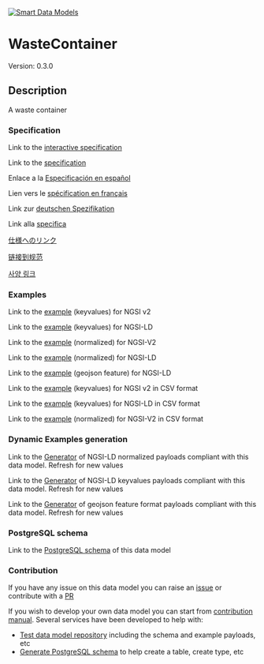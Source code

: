 [![Smart Data Models](https://smartdatamodels.org/wp-content/uploads/2022/01/SmartDataModels_logo.png "Logo")](https://smartdatamodels.org)
# WasteContainer
Version: 0.3.0

## Description 

A waste container
### Specification

Link to the [interactive specification](https://swagger.lab.fiware.org/?url=https://smart-data-models.github.io/dataModel.WasteManagement/WasteContainer/swagger.yaml)

Link to the [specification](https://github.com/smart-data-models/dataModel.WasteManagement/blob/master/WasteContainer/doc/spec.md)

Enlace a la [Especificación en español](https://github.com/smart-data-models/dataModel.WasteManagement/blob/master/WasteContainer/doc/spec_ES.md)

Lien vers le [spécification en français](https://github.com/smart-data-models/dataModel.WasteManagement/blob/master/WasteContainer/doc/spec_FR.md)

Link zur [deutschen Spezifikation](https://github.com/smart-data-models/dataModel.WasteManagement/blob/master/WasteContainer/doc/spec_DE.md)

Link alla [specifica](https://github.com/smart-data-models/dataModel.WasteManagement/blob/master/WasteContainer/doc/spec_IT.md)

[仕様へのリンク](https://github.com/smart-data-models/dataModel.WasteManagement/blob/master/WasteContainer/doc/spec_JA.md)

[链接到规范](https://github.com/smart-data-models/dataModel.WasteManagement/blob/master/WasteContainer/doc/spec_ZH.md)

[사양 링크](https://github.com/smart-data-models/dataModel.WasteManagement/blob/master/WasteContainer/doc/spec_KO.md)
### Examples

Link to the [example](https://smart-data-models.github.io/dataModel.WasteManagement/WasteContainer/examples/example.json) (keyvalues) for NGSI v2

Link to the [example](https://smart-data-models.github.io/dataModel.WasteManagement/WasteContainer/examples/example.jsonld) (keyvalues) for NGSI-LD

Link to the [example](https://smart-data-models.github.io/dataModel.WasteManagement/WasteContainer/examples/example-normalized.json) (normalized) for NGSI-V2

Link to the [example](https://smart-data-models.github.io/dataModel.WasteManagement/WasteContainer/examples/example-normalized.jsonld) (normalized) for NGSI-LD

Link to the [example](https://smart-data-models.github.io/dataModel.WasteManagement/WasteContainer/examples/example-geojsonfeature.json) (geojson feature) for NGSI-LD

Link to the [example](https://github.com/smart-data-models/dataModel.WasteManagement/blob/master/WasteContainer/examples/example.json.csv) (keyvalues) for NGSI v2 in CSV format

Link to the [example](https://github.com/smart-data-models/dataModel.WasteManagement/blob/master/WasteContainer/examples/example.jsonld.csv) (keyvalues) for NGSI-LD in CSV format

Link to the [example](https://github.com/smart-data-models/dataModel.WasteManagement/blob/master/WasteContainer/examples/example-normalized.json.csv) (normalized) for NGSI-V2 in CSV format
### Dynamic Examples generation

Link to the [Generator](https://smartdatamodels.org/extra/ngsi-ld_generator.php?schemaUrl=https://raw.githubusercontent.com/smart-data-models/dataModel.WasteManagement/master/WasteContainer/schema.json&email=info@smartdatamodels.org) of NGSI-LD normalized payloads compliant with this data model. Refresh for new values

Link to the [Generator](https://smartdatamodels.org/extra/ngsi-ld_generator_keyvalues.php?schemaUrl=https://raw.githubusercontent.com/smart-data-models/dataModel.WasteManagement/master/WasteContainer/schema.json&email=info@smartdatamodels.org) of NGSI-LD keyvalues payloads compliant with this data model. Refresh for new values

Link to the [Generator](https://smartdatamodels.org/extra/geojson_features_generator.php?schemaUrl=https://raw.githubusercontent.com/smart-data-models/dataModel.WasteManagement/master/WasteContainer/schema.json&email=info@smartdatamodels.org) of geojson feature format payloads compliant with this data model. Refresh for new values
### PostgreSQL schema

Link to the [PostgreSQL schema](https://github.com/smart-data-models/dataModel.WasteManagement/blob/master/WasteContainer/schema.sql) of this data model
### Contribution

 If you have any issue on this data model you can raise an [issue](https://github.com/smart-data-models/dataModel.WasteManagement/issues)  or contribute with a [PR](https://github.com/smart-data-models/dataModel.WasteManagement/pulls)

 If you wish to develop your own data model you can start from [contribution manual](https://bit.ly/contribution_manual). Several services have been developed to help with: 
 - [Test data model repository](https://smartdatamodels.org/index.php/data-models-contribution-api/) including the schema and example payloads, etc
 - [Generate PostgreSQL schema](https://smartdatamodels.org/index.php/sql-service/) to help create a table, create type, etc